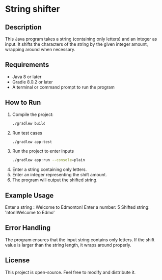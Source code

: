 # String shifter


## Description
This Java program takes a string (containing only letters) and an integer as input. It shifts the characters of the string by the given integer amount, wrapping around when necessary.

## Requirements
- Java 8 or later
- Gradle 8.0.2 or later 
- A terminal or command prompt to run the program


## How to Run
1. Compile the project:
   ```sh
   ./gradlew build

2. Run test cases
    ```sh
    ./gradlew app:test

3. Run the project to enter inputs
    ```sh
    ./gradlew app:run --console=plain

4. Enter a string containing only letters.
5. Enter an integer representing the shift amount.
6. The program will output the shifted string.

## Example Usage

Enter a string : Welcome to Edmonton!
Enter a number: 5
Shifted string: 'nton!Welcome to Edmo'

## Error Handling
The program ensures that the input string contains only letters.
If the shift value is larger than the string length, it wraps around properly.

## License
This project is open-source. Feel free to modify and distribute it.